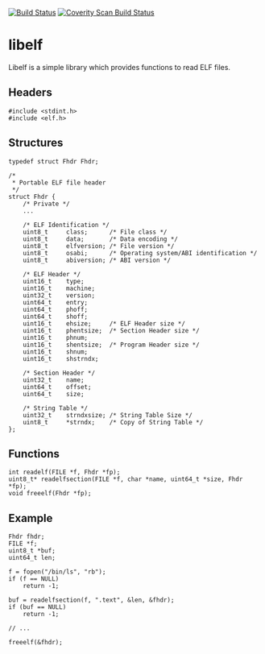 [![Build Status](https://travis-ci.org/0intro/libelf.svg?branch=master)](https://travis-ci.org/0intro/libelf)
[![Coverity Scan Build Status](https://scan.coverity.com/projects/0intro-libelf/badge.svg)](https://scan.coverity.com/projects/0intro-libelf)

libelf
======

Libelf is a simple library which provides functions to read ELF files.

Headers
-------

```
#include <stdint.h>
#include <elf.h>
```

Structures
----------

```
typedef struct Fhdr Fhdr;

/*
 * Portable ELF file header
 */
struct Fhdr {
	/* Private */
	...

	/* ELF Identification */
	uint8_t		class;		/* File class */
	uint8_t		data;		/* Data encoding */
	uint8_t		elfversion;	/* File version */
	uint8_t		osabi;		/* Operating system/ABI identification */
	uint8_t		abiversion;	/* ABI version */

	/* ELF Header */
	uint16_t	type;
	uint16_t	machine;
	uint32_t	version;
	uint64_t	entry;
	uint64_t	phoff;
	uint64_t	shoff;
	uint16_t	ehsize;		/* ELF Header size */
	uint16_t	phentsize;	/* Section Header size */
	uint16_t	phnum;
	uint16_t	shentsize;	/* Program Header size */
	uint16_t	shnum;
	uint16_t	shstrndx;

	/* Section Header */
	uint32_t	name;
	uint64_t	offset;
	uint64_t	size;

	/* String Table */
	uint32_t	strndxsize;	/* String Table Size */
	uint8_t		*strndx;	/* Copy of String Table */
};
```

Functions
---------

```
int readelf(FILE *f, Fhdr *fp);
uint8_t* readelfsection(FILE *f, char *name, uint64_t *size, Fhdr *fp);
void freeelf(Fhdr *fp);
```

Example
-------

```
Fhdr fhdr;
FILE *f;
uint8_t *buf;
uint64_t len;

f = fopen("/bin/ls", "rb");
if (f == NULL)
	return -1;

buf = readelfsection(f, ".text", &len, &fhdr);
if (buf == NULL)
	return -1;

// ...

freeelf(&fhdr);
```
